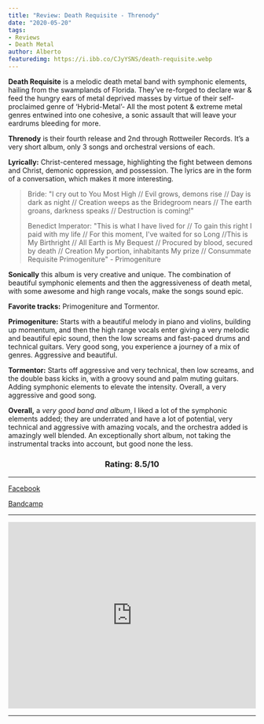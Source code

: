 ```yaml
---
title: "Review: Death Requisite - Threnody"
date: "2020-05-20"
tags:
- Reviews
- Death Metal
author: Alberto
featuredimg: https://i.ibb.co/CJyYSNS/death-requisite.webp
---
```


**Death Requisite** is a melodic death metal band with symphonic elements, hailing from the swamplands of Florida. They’ve re-forged to declare war & feed the hungry ears of metal deprived masses by virtue of their self-proclaimed genre of ‘Hybrid-Metal’- All the most potent & extreme metal genres entwined into one cohesive, a sonic assault that will leave your eardrums bleeding for more.

**Threnody** is their fourth release and 2nd through Rottweiler Records. It’s a very short album, only 3 songs and orchestral versions of each.

**Lyrically:** Christ-centered message, highlighting the fight between demons and Christ, demonic oppression, and possession. The lyrics are in the form of a conversation, which makes it more interesting.

> Bride: "I cry out to You Most High // Evil grows, demons rise // Day is dark as night // Creation weeps as the Bridegroom nears // The earth groans, darkness speaks // Destruction is coming!"
> 
> Benedict Imperator: "This is what I have lived for // To gain this right I paid with my life // For this moment, I've waited for so Long //This is My Birthright // All Earth is My Bequest // Procured by blood, secured by death // Creation My portion, inhabitants My prize // Consummate Requisite Primogeniture" - Primogeniture

**Sonically** this album is very creative and unique. The combination of beautiful symphonic elements and then the aggressiveness of death metal, with some awesome and high range vocals, make the songs sound epic.

**Favorite tracks:** Primogeniture and Tormentor.

**Primogeniture:** Starts with a beautiful melody in piano and violins, building up momentum, and then the high range vocals enter giving a very melodic and beautiful epic sound, then the low screams and fast-paced drums and technical guitars. Very good song, you experience a journey of a mix of genres. Aggressive and beautiful.

**Tormentor:** Starts off aggressive and very technical, then low screams, and the double bass kicks in, with a groovy sound and palm muting guitars. Adding symphonic elements to elevate the intensity. Overall, a very aggressive and good song.

**Overall,** a _very good band and album_, I liked a lot of the symphonic elements added; they are underrated and have a lot of potential, very technical and aggressive with amazing vocals, and the orchestra added is amazingly well blended. An exceptionally short album, not taking the instrumental tracks into account, but good none the less.

<h3 style="text-align:center;">Rating: 8.5/10</h3>

* * *

[Facebook](https://web.facebook.com/DeathRequisite)

[Bandcamp](https://deathrequisiterr.bandcamp.com/)

* * *


<iframe src="https://open.spotify.com/embed/album/0qW8awmIAOK71KAGGtrgpP" style="border: 0; width: 100%; height: 380px;" allowfullscreen allow="encrypted-media"></iframe>

<hr>


